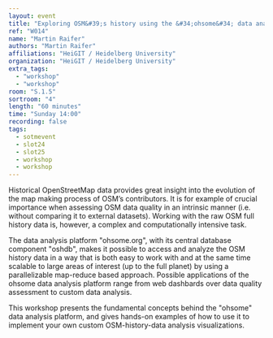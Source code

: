 ```yaml
---
layout: event
title: "Exploring OSM&#39;s history using the &#34;ohsome&#34; data analysis platform"
ref: "W014"
name: "Martin Raifer"
authors: "Martin Raifer"
affiliations: "HeiGIT / Heidelberg University"
organization: "HeiGIT / Heidelberg University"
extra_tags:
  - "workshop"
  - "workshop"
room: "S.1.5"
sortroom: "4"
length: "60 minutes"
time: "Sunday 14:00"
recording: false
tags:
  - sotmevent
  - slot24
  - slot25
  - workshop
  - workshop
---
```

Historical OpenStreetMap data provides great insight into the evolution of the map making process of OSM’s contributors. It is for example of crucial importance when assessing OSM data quality in an intrinsic manner (i.e. without comparing it to external datasets). Working with the raw OSM full history data is, however, a complex and computationally intensive task.

The data analysis platform &#34;ohsome.org&#34;, with its central database component &#34;oshdb&#34;, makes it possible to access and analyze the OSM history data in a way that is both easy to work with and at the same time scalable to large areas of interest (up to the full planet) by using a parallelizable map-reduce based approach. Possible applications of the ohsome data analysis platform range from web dashbards over data quality assessment to custom data analysis.

This workshop presents the fundamental concepts behind the &#34;ohsome&#34; data analysis platform, and gives hands-on examples of how to use it to implement your own custom OSM-history-data analysis visualizations.